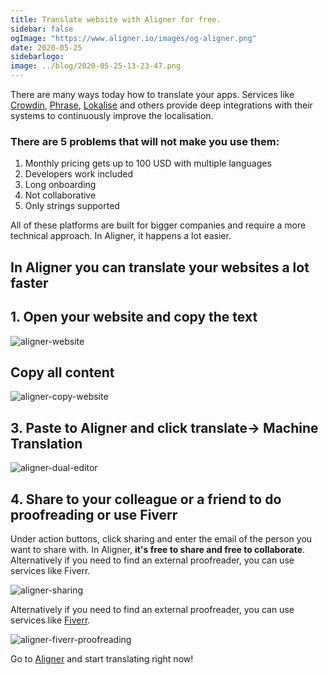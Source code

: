 ```yaml
---
title: Translate website with Aligner for free.
sidebar: false
ogImage: "https://www.aligner.io/images/og-aligner.png" 
date: 2020-05-25
sidebarlogo: 
image: ../blog/2020-05-25-13-23-47.png
---
```


There are many ways today how to translate your apps. Services like [Crowdin]([Crowdin](https://crowdin.com/)), [Phrase](https://phrase.com), [Lokalise](https://phrase.com/) and others provide deep integrations with their systems to continuously improve the localisation. 
### There are 5 problems that will not make you use them:

1. Monthly pricing gets up to 100 USD with multiple languages
2. Developers work included
3. Long onboarding
4. Not collaborative
5. Only strings supported

All of these platforms are built for bigger companies and require a more technical approach. In Aligner, it happens a lot easier.

## In Aligner you can translate your websites a lot faster

## 1. Open your website and copy the text

![](../aligner-website.png "aligner-website")

## Copy all content

![](../aligner-website-copying.png "aligner-copy-website")

## 3. Paste to Aligner and click translate-> Machine Translation

![](../aligner-dual-editor.png "aligner-dual-editor")

## 4. Share to your colleague or a friend to do proofreading or use Fiverr

Under action buttons, click sharing and enter the email of the person you want to share with. In Aligner, **it's free to share and free to collaborate**. Alternatively if you need to find an external proofreader, you can use services like Fiverr.


![](../aligner-sharing.png "aligner-sharing")

Alternatively if you need to find an external proofreader, you can use services like [Fiverr](https://www.fiverr.com/search/gigs?query=spanish%20proofread&source=top-bar&search_in=everywhere&search-autocomplete-original-term=spanish%20proofread).

![](../fiverr-spanish-proofreading.png "aligner-fiverr-proofreading")

Go to [Aligner](https://app.aligner.io) and start translating right now!

